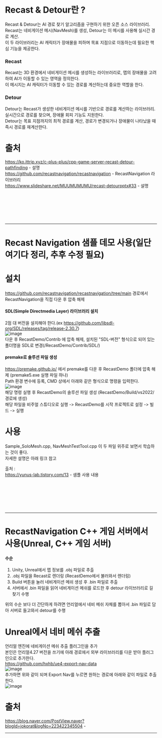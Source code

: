 
# Recast & Detour란 ?
Recast & Detour는 AI 경로 찾기 알고리즘을 구현하기 위한 오픈 소스 라이브러리.<br/>
Recast는 네비게이션 메시(NavMesh)를 생성, Detour는 이 메시를 사용해 실시간 경로 계산.<br/>
이 두 라이브러리는 AI 캐릭터가 장애물을 피하며 목표 지점으로 이동하는데 필요한 핵심 기능을 제공한다.<br/>

### Recast
Recast는 3D 환경에서 네비게이션 메시를 생성하는 라이브러리로, 맵의 장애물을 고려하여 AI가 이동할 수 있는 영역을 정의한다.<br/>
이 메시지는 AI 캐릭터가 이동할 수 있는 경로를 계산하는데 중요한 역할을 한다.

### Detour
Detour는 Recast가 생성한 네비게이션 메시를 기반으로 경로를 계산하는 라이브러리.<br/>
실시간으로 경로를 찾으며, 장애물 회피 기능도 지원한다.<br/> 
Detour는 목표 지점까지의 최적 경로를 계산, 경로가 변경되거나 장애물이 나타났을 때 즉시 경로를 재계산한다.<br/>



# 출처
https://ko.ittrip.xyz/c-plus-plus/cpp-game-server-recast-detour-pathfinding - 설명 <br/>
https://github.com/recastnavigation/recastnavigation - RecastNavigation 라이브러리 <br/>
https://www.slideshare.net/MUUMUMUMU/recast-detourpptx#33 - 설명 <br/>
<br/><br/><br/><br/><br/><br/>

<hr/>

# Recast Navigation 샘플 데모 사용(일단 여기다 정리, 추후 수정 필요)

# 설치
https://github.com/recastnavigation/recastnavigation/tree/main 경로에서 RecastNavigation을 직접 다운 후 압축 해제<br/>

#### SDL(Simple Directmedia Layer) 라이브러리 설치
2점 대 버전을 설치해야 한다.(ex https://github.com/libsdl-org/SDL/releases/tag/release-2.30.7) <br/>
![image](https://github.com/user-attachments/assets/724c24e9-6de1-40ce-8950-e82ed4068388)<br/>
다운 후 RecastDemo/Contrib 에 압축 해제, 설치된 "SDL-버전" 형식으로 되어 있는 폴더명을 SDL로 변경(/RecastDemo/Contrib/SDL/)<br/>

#### premake로 솔루션 파일 생성
https://premake.github.io/ 에서 premake를 다운 후 RecastDemo 폴더에 압축 해제 (premake5.exe 실행 파일 하나)<br/>
Path 환경 변수에 등록, CMD 상에서 아래와 같은 형식으로 명령을 입력한다.<br/>
![image](https://github.com/user-attachments/assets/425a0a1d-767f-40e3-aa65-d78dae31da3e)<br/>
해당 명령 실행 후 RecastDemo의 솔루션 파일 생성 (RecastDemo/Build/vs2022/ 경로에 생성)<br/>
해당 파일을 비주얼 스튜디오로 실행 -> RecastDemo를 시작 프로젝트로 설정 -> 빌드 -> 실행<br/>

# 사용
Sample_SoloMesh.cpp, NavMeshTestTool.cpp 이 두 파일 위주로 보면서 학습하는 것이 좋다.<br/>
자세한 설명은 아래 링크 참고<br/>

출처 : <br/>
https://yunus-lab.tistory.com/13  - 샘플 사용 내용<br/>
<br/><br/><br/><br/><br/><br/>

<hr/>

# RecastNavigation C++ 게임 서버에서 사용(Unreal, C++ 게임 서버)
#### 수순
1) Unity, Unreal에서 맵 정보를 .obj 파일로 추출
2) .obj 파일을 Recast로 렌더링 (RecastDemo에서 불러와서 렌더링)
3) Build 버튼을 눌러 네비게이션 메쉬 생성 후 .bin 파일로 추출
4) 서버에서 .bin 파일을 읽어 네비게이션 메쉬를 로드한 후 detour 라이브러리로 길 찾기 수행 <br/>

위의 수순 보다 더 간단하게 하려면 언리얼에서 네비 메쉬 자체를 뽑아서 .bin 파일로 담아 서버로 들고와서 detour를 수행<br/>

# Unreal에서 네비 메쉬 추출
언리얼 엔진에 네비게이션 메쉬 추출 플러그인을 추가 <br/>
본인은 언리얼4.27 버전을 쓰기에 아래 경로에서 외부 라이브러리를 다운 받아 플러그인으로 추가한다. <br/>
https://github.com/hxhb/ue4-export-nav-data <br/>
![image](https://github.com/user-attachments/assets/89267a26-9712-4108-85d6-ce44e74fc8ac) <br/>
추가하면 위와 같이 되며 Export Nav를 누르면 원하는 경로에 아래와 같이 파일로 추출한다. <br/>
![image](https://github.com/user-attachments/assets/d761617d-9d73-4a68-9010-2ae4fbcee7b6) <br/>




# 출처
https://blog.naver.com/PostView.naver?blogId=jokorat&logNo=223422345504 - <br/>


<hr/>

